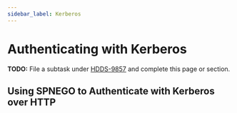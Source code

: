 ```yaml
---
sidebar_label: Kerberos
---
```


# Authenticating with Kerberos

**TODO:** File a subtask under [HDDS-9857](https://issues.apache.org/jira/browse/HDDS-9857) and complete this page or section.

## Using SPNEGO to Authenticate with Kerberos over HTTP

